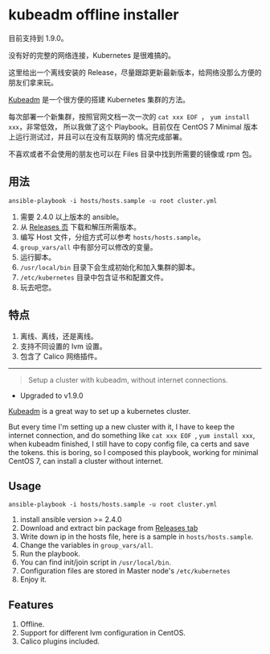 # kubeadm offline installer

 目前支持到 1.9.0。

没有好的完整的网络连接，Kubernetes 是很难搞的。

这里给出一个离线安装的 Release，尽量跟踪更新最新版本，给网络没那么方便的朋友们拿来玩。

[Kubeadm](https://kubernetes.io/docs/setup/independent/install-kubeadm/) 是一个很方便的搭建
Kubernetes 集群的方法。

每次部署一个新集群，按照官网文档一次一次的 `cat xxx EOF `， `yum install xxx`，非常低效，
所以我做了这个 Playbook。目前仅在 CentOS 7 Minimal 版本上运行测试过，并且可以在没有互联网的
情况完成部署。

不喜欢或者不会使用的朋友也可以在 Files 目录中找到所需要的镜像或 rpm 包。

## 用法

`ansible-playbook -i hosts/hosts.sample -u root cluster.yml`

1. 需要 2.4.0 以上版本的 ansible。
2. 从 [Releases 页](https://github.com/fleeto/kubeadm-offline-installer/releases) 下载和解压所需版本。
3. 编写 Host 文件，分组方式可以参考 `hosts/hosts.sample`。
4. `group_vars/all` 中有部分可以修改的变量。
5. 运行脚本。
6. `/usr/local/bin` 目录下会生成初始化和加入集群的脚本。
7. `/etc/kubernetes` 目录中包含证书和配置文件。
8. 玩去吧您。

## 特点

1. 离线、离线，还是离线。
2. 支持不同设置的 lvm 设置。
3. 包含了 Calico 网络插件。

---

> Setup a cluster with kubeadm, without internet connections.

- Upgraded to v1.9.0

[Kubeadm](https://kubernetes.io/docs/setup/independent/install-kubeadm/) is a
great way to set up a kubernetes cluster.

But every time I'm setting up a new cluster with it, I have to keep the internet
connection, and do something like
`cat xxx EOF `, `yum install xxx`, when kubeadm finished, I still have to copy
config file, ca certs and save the tokens. this is boring, so I composed this
playbook, working for minimal CentOS 7, can install a cluster without internet.

## Usage

`ansible-playbook -i hosts/hosts.sample -u root cluster.yml`

1. install ansible version >= 2.4.0
2. Download and extract bin package from [Releases tab](https://github.com/fleeto/kubeadm-offline-installer/releases)
3. Write down ip in the hosts file, here is a sample in `hosts/hosts.sample`.
4. Change the variables in `group_vars/all`.
5. Run the playbook.
6. You can find init/join script in `/usr/local/bin`.
7. Configuration files are stored in Master node's `/etc/kubernetes`
8. Enjoy it.

## Features

1. Offline.
2. Support for different lvm configuration in CentOS.
3. Calico plugins included.
